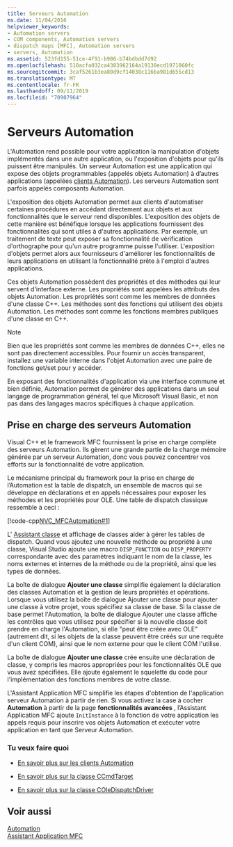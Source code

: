 ```yaml
---
title: Serveurs Automation
ms.date: 11/04/2016
helpviewer_keywords:
- Automation servers
- COM components, Automation servers
- dispatch maps [MFC], Automation servers
- servers, Automation
ms.assetid: 523fd155-51ce-4f91-b986-b74bdbdd7d92
ms.openlocfilehash: 510acfa032ca4303962164a19130ecd1971060fc
ms.sourcegitcommit: 3caf5261b3ea80d9cf14038c116ba981d655cd13
ms.translationtype: MT
ms.contentlocale: fr-FR
ms.lasthandoff: 09/11/2019
ms.locfileid: "70907964"
---
```

# <a name="automation-servers"></a>Serveurs Automation

L'Automation rend possible pour votre application la manipulation d'objets implémentés dans une autre application, ou l'exposition d'objets pour qu'ils puissent être manipulés. Un serveur Automation est une application qui expose des objets programmables (appelés objets Automation) à d’autres applications (appelées [clients Automation](../mfc/automation-clients.md)). Les serveurs Automation sont parfois appelés composants Automation.

L'exposition des objets Automation permet aux clients d'automatiser certaines procédures en accédant directement aux objets et aux fonctionnalités que le serveur rend disponibles. L'exposition des objets de cette manière est bénéfique lorsque les applications fournissent des fonctionnalités qui sont utiles à d'autres applications. Par exemple, un traitement de texte peut exposer sa fonctionnalité de vérification d'orthographe pour qu'un autre programme puisse l'utiliser. L'exposition d'objets permet alors aux fournisseurs d'améliorer les fonctionnalités de leurs applications en utilisant la fonctionnalité prête à l'emploi d'autres applications.

Ces objets Automation possèdent des propriétés et des méthodes qui leur servent d'interface externe. Les propriétés sont appelées les attributs des objets Automation. Les propriétés sont comme les membres de données d'une classe C++. Les méthodes sont des fonctions qui utilisent des objets Automation. Les méthodes sont comme les fonctions membres publiques d'une classe en C++.

> [!NOTE]
>  Bien que les propriétés sont comme les membres de données C++, elles ne sont pas directement accessibles. Pour fournir un accès transparent, installez une variable interne dans l'objet Automation avec une paire de fonctions get/set pour y accéder.

En exposant des fonctionnalités d'application via une interface commune et bien définie, Automation permet de générer des applications dans un seul langage de programmation général, tel que Microsoft Visual Basic, et non pas dans des langages macros spécifiques à chaque application.

##  <a name="_core_support_for_automation_servers"></a>Prise en charge des serveurs Automation

Visual C++ et le framework MFC fournissent la prise en charge complète des serveurs Automation. Ils gèrent une grande partie de la charge mémoire générée par un serveur Automation, donc vous pouvez concentrer vos efforts sur la fonctionnalité de votre application.

Le mécanisme principal du framework pour la prise en charge de l’Automation est la table de dispatch, un ensemble de macros qui se développe en déclarations et en appels nécessaires pour exposer les méthodes et les propriétés pour OLE. Une table de dispatch classique ressemble à ceci :

[!code-cpp[NVC_MFCAutomation#1](../mfc/codesnippet/cpp/automation-servers_1.cpp)]

L' [Assistant classe](reference/mfc-class-wizard.md) et affichage de classes aider à gérer les tables de dispatch. Quand vous ajoutez une nouvelle méthode ou propriété à une classe, Visual Studio ajoute une macro `DISP_FUNCTION` ou `DISP_PROPERTY` correspondante avec des paramètres indiquant le nom de la classe, les noms externes et internes de la méthode ou de la propriété, ainsi que les types de données.

La boîte de dialogue **Ajouter une classe** simplifie également la déclaration des classes Automation et la gestion de leurs propriétés et opérations. Lorsque vous utilisez la boîte de dialogue Ajouter une classe pour ajouter une classe à votre projet, vous spécifiez sa classe de base. Si la classe de base permet l'Automation, la boîte de dialogue Ajouter une classe affiche les contrôles que vous utilisez pour spécifier si la nouvelle classe doit prendre en charge l'Automation, si elle "peut être créée avec OLE" (autrement dit, si les objets de la classe peuvent être créés sur une requête d'un client COM), ainsi que le nom externe pour que le client COM l'utilise.

La boîte de dialogue **Ajouter une classe** crée ensuite une déclaration de classe, y compris les macros appropriées pour les fonctionnalités OLE que vous avez spécifiées. Elle ajoute également le squelette du code pour l'implémentation des fonctions membres de votre classe.

L'Assistant Application MFC simplifie les étapes d'obtention de l'application serveur Automation à partir de rien. Si vous activez la case à cocher **Automation** à partir de la page **fonctionnalités avancées** , l’Assistant Application MFC ajoute `InitInstance` à la fonction de votre application les appels requis pour inscrire vos objets Automation et exécuter votre application en tant que Serveur Automation.

### <a name="what-do-you-want-to-do"></a>Tu veux faire quoi

- [En savoir plus sur les clients Automation](../mfc/automation-clients.md)

- [En savoir plus sur la classe CCmdTarget](../mfc/reference/ccmdtarget-class.md)

- [En savoir plus sur la classe COleDispatchDriver](../mfc/reference/coledispatchdriver-class.md)

## <a name="see-also"></a>Voir aussi

[Automation](../mfc/automation.md)<br/>
[Assistant Application MFC](../mfc/reference/mfc-application-wizard.md)
